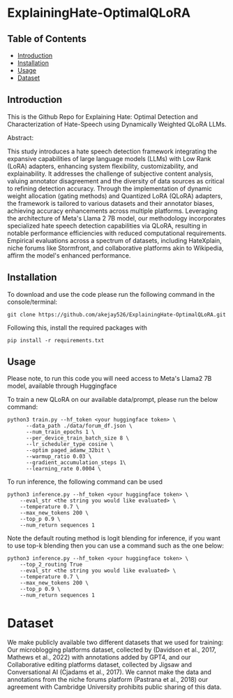 # ExplainingHate-OptimalQLoRA

## Table of Contents
- [Introduction](#introduction)
- [Installation](#installation)
- [Usage](#usage)
- [Dataset](#dataset)

## Introduction

This is the Github Repo for Explaining Hate: Optimal Detection and Characterization of Hate-Speech using Dynamically Weighted QLoRA LLMs.

Abstract:

This study introduces a hate speech detection framework integrating the expansive capabilities of large language models (LLMs) with Low Rank (LoRA) adapters, enhancing system flexibility, customizability, and explainability. It addresses the challenge of subjective content analysis, valuing annotator disagreement and the diversity of data sources as critical to refining detection accuracy. Through the implementation of dynamic weight allocation (gating methods) and Quantized LoRA (QLoRA) adapters, the framework is tailored to various datasets and their annotator biases, achieving accuracy enhancements across multiple platforms. Leveraging the architecture of Meta's Llama 2 7B model, our methodology incorporates specialized hate speech detection capabilities via QLoRA, resulting in notable performance efficiencies with reduced computational requirements. Empirical evaluations across a spectrum of datasets, including HateXplain, niche forums like Stormfront, and collaborative platforms akin to Wikipedia, affirm the model's enhanced performance.

## Installation

To download and use the code please run the following command in the console/terminal:

```git clone https://github.com/akejay526/ExplainingHate-OptimalQLoRA.git```

Following this, install the required packages with 

```pip install -r requirements.txt```

## Usage

Please note, to run this code you will need access to Meta's Llama2 7B model, available through Huggingface

To train a new QLoRA on our available data/prompt, please run the below command:

```
python3 train.py --hf_token <your huggingface token> \
      --data_path ./data/forum_df.json \
      --num_train_epochs 1 \
      --per_device_train_batch_size 8 \
      --lr_scheduler_type cosine \
      --optim paged_adamw_32bit \
      --warmup_ratio 0.03 \
      --gradient_accumulation_steps 1\
      --learning_rate 0.0004 \
```

To run inference, the following command can be used

```
python3 inference.py --hf_token <your huggingface token> \
    --eval_str <the string you would like evaluated> \
    --temperature 0.7 \
    --max_new_tokens 200 \
    --top_p 0.9 \
    --num_return sequences 1
```


Note the default routing method is logit blending for inference, if you want to use top-k blending then you can use a command such as the one below:

```
python3 inference.py --hf_token <your huggingface token> \
    --top_2_routing True
    --eval_str <the string you would like evaluated> \
    --temperature 0.7 \
    --max_new_tokens 200 \
    --top_p 0.9 \
    --num_return sequences 1
```

# Dataset

We make publicly available two different datasets that we used for training: Our microblogging platforms dataset, collected by (Davidson et al., 2017, Mathews et al., 2022) with annotations added by GPT4, and our Collaborative editing platforms dataset, collected by Jigsaw and Conversational AI (Cjadams et al., 2017). We cannot make the data and annotations from the niche forums platform (Pastrana et al., 2018) our agreement with Cambridge University prohibits public sharing of this data. 



